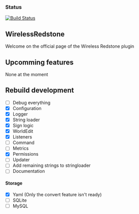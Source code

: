 ### Status
[![Build Status](https://travis-ci.org/Bart-0110/WirelessRedstone.svg?branch=master)](https://travis-ci.org/Bart-0110/WirelessRedstone)

## WirelessRedstone
Welcome on the official page of the Wireless Redstone plugin

## Upcomming features

None at the moment

## Rebuild development

- [ ] Debug everything
- [x] Configuration
- [x] Logger
- [x] String loader
- [x] Sign logic
- [x] WorldEdit
- [x] Listeners
- [ ] Command
- [ ] Metrics
- [x] Permissions
- [ ] Updater
- [ ] Add remaining strings to stringloader
- [ ] Documentation

#### Storage
- [x] Yaml (Only the convert feature isn't ready)
- [ ] SQLite
- [ ] MySQL
